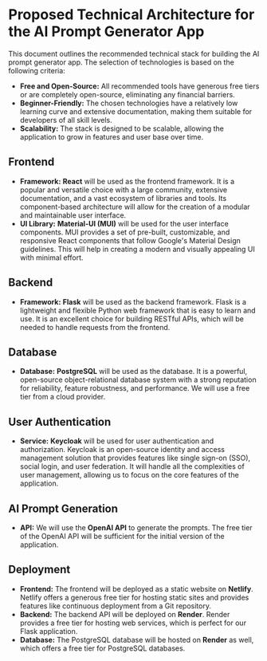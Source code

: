 # Proposed Technical Architecture for the AI Prompt Generator App

This document outlines the recommended technical stack for building the AI prompt generator app. The selection of technologies is based on the following criteria:

*   **Free and Open-Source:** All recommended tools have generous free tiers or are completely open-source, eliminating any financial barriers.
*   **Beginner-Friendly:** The chosen technologies have a relatively low learning curve and extensive documentation, making them suitable for developers of all skill levels.
*   **Scalability:** The stack is designed to be scalable, allowing the application to grow in features and user base over time.

## Frontend

*   **Framework:** **React** will be used as the frontend framework. It is a popular and versatile choice with a large community, extensive documentation, and a vast ecosystem of libraries and tools. Its component-based architecture will allow for the creation of a modular and maintainable user interface.
*   **UI Library:** **Material-UI (MUI)** will be used for the user interface components. MUI provides a set of pre-built, customizable, and responsive React components that follow Google's Material Design guidelines. This will help in creating a modern and visually appealing UI with minimal effort.

## Backend

*   **Framework:** **Flask** will be used as the backend framework. Flask is a lightweight and flexible Python web framework that is easy to learn and use. It is an excellent choice for building RESTful APIs, which will be needed to handle requests from the frontend.

## Database

*   **Database:** **PostgreSQL** will be used as the database. It is a powerful, open-source object-relational database system with a strong reputation for reliability, feature robustness, and performance. We will use a free tier from a cloud provider.

## User Authentication

*   **Service:** **Keycloak** will be used for user authentication and authorization. Keycloak is an open-source identity and access management solution that provides features like single sign-on (SSO), social login, and user federation. It will handle all the complexities of user management, allowing us to focus on the core features of the application.

## AI Prompt Generation

*   **API:** We will use the **OpenAI API** to generate the prompts. The free tier of the OpenAI API will be sufficient for the initial version of the application.

## Deployment

*   **Frontend:** The frontend will be deployed as a static website on **Netlify**. Netlify offers a generous free tier for hosting static sites and provides features like continuous deployment from a Git repository.
*   **Backend:** The backend API will be deployed on **Render**. Render provides a free tier for hosting web services, which is perfect for our Flask application.
*   **Database:** The PostgreSQL database will be hosted on **Render** as well, which offers a free tier for PostgreSQL databases.

